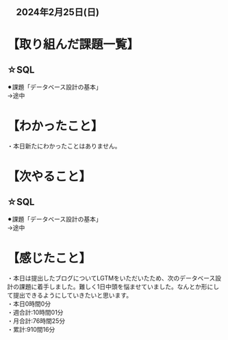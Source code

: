 ## 　2024年2月25日(日)
# 【取り組んだ課題一覧】
## ☆SQL
⚫︎課題「データベース設計の基本」<br>
→途中<br>
# 【わかったこと】
・本日新たにわかったことはありません。<br>
# 【次やること】
## ☆SQL
⚫︎課題「データベース設計の基本」<br>
→途中<br>
# 【感じたこと】
・本日は提出したブログについてLGTMをいただいたため、次のデータベース設計の課題に着手しました。難しく1日中頭を悩ませていました。なんとか形にして提出できるようにしていきたいと思います。<br>
・本日0時間0分<br>
・週合計:10時間01分<br>
・月合計:76時間25分<br>
・累計:910間16分<br>
